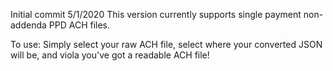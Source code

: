 Initial commit 5/1/2020
This version currently supports single payment non-addenda PPD ACH files.

To use:
Simply select your raw ACH file, select where your converted JSON will be, and viola you've got a readable ACH file!
